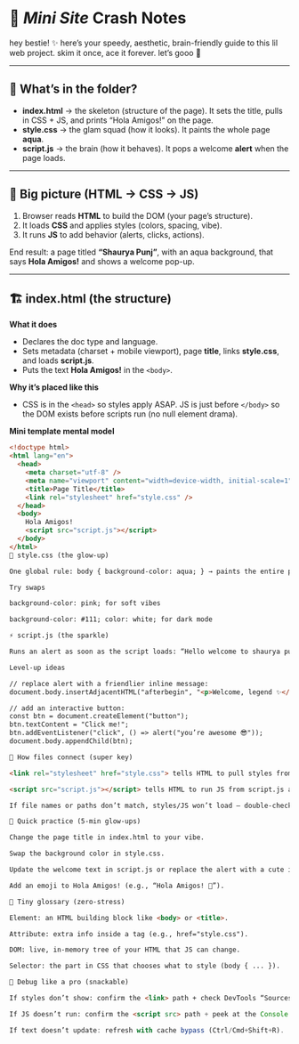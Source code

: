 # 🩷 *Mini Site* Crash Notes 

hey bestie! ✨ here’s your speedy, aesthetic, brain-friendly guide to this lil web project. skim it once, ace it forever. let’s gooo 🚀

---

## 🧩 What’s in the folder?
- **index.html** → the skeleton (structure of the page). It sets the title, pulls in CSS + JS, and prints “Hola Amigos!” on the page.  
- **style.css** → the glam squad (how it looks). It paints the whole page **aqua**.  
- **script.js** → the brain (how it behaves). It pops a welcome **alert** when the page loads.  

---

## 🧠 Big picture (HTML → CSS → JS)
1) Browser reads **HTML** to build the DOM (your page’s structure).  
2) It loads **CSS** and applies styles (colors, spacing, vibe).  
3) It runs **JS** to add behavior (alerts, clicks, actions).  

End result: a page titled **“Shaurya Punj”**, with an aqua background, that says **Hola Amigos!** and shows a welcome pop-up.  

---

## 🏗️ index.html (the structure)
**What it does**
- Declares the doc type and language.  
- Sets metadata (charset + mobile viewport), page **title**, links **style.css**, and loads **script.js**.  
- Puts the text **Hola Amigos!** in the `<body>`.  

**Why it’s placed like this**
- CSS is in the `<head>` so styles apply ASAP. JS is just before `</body>` so the DOM exists before scripts run (no null element drama).  

**Mini template mental model**
```html
<!doctype html>
<html lang="en">
  <head>
    <meta charset="utf-8" />
    <meta name="viewport" content="width=device-width, initial-scale=1" />
    <title>Page Title</title>
    <link rel="stylesheet" href="style.css" />
  </head>
  <body>
    Hola Amigos!
    <script src="script.js"></script>
  </body>
</html>
🎨 style.css (the glow-up)

One global rule: body { background-color: aqua; } → paints the entire page background aqua. It’s simple but powerful because body wraps the whole visible page.

Try swaps

background-color: pink; for soft vibes

background-color: #111; color: white; for dark mode

⚡ script.js (the sparkle)

Runs an alert as soon as the script loads: “Hello welcome to shaurya punj website”. This shows a modal popup in the browser.

Level-up ideas

// replace alert with a friendlier inline message:
document.body.insertAdjacentHTML("afterbegin", "<p>Welcome, legend ✨</p>");

// add an interactive button:
const btn = document.createElement("button");
btn.textContent = "Click me!";
btn.addEventListener("click", () => alert("you’re awesome 😎"));
document.body.appendChild(btn);

🔗 How files connect (super key)

<link rel="stylesheet" href="style.css"> tells HTML to pull styles from style.css. (Path must be correct!)

<script src="script.js"></script> tells HTML to run JS from script.js after the page content.

If file names or paths don’t match, styles/JS won’t load — double-check spelling + location.

🧪 Quick practice (5-min glow-ups)

Change the page title in index.html to your vibe.

Swap the background color in style.css.

Update the welcome text in script.js or replace the alert with a cute inline message.

Add an emoji to Hola Amigos! (e.g., “Hola Amigos! 🥑”).

🧠 Tiny glossary (zero-stress)

Element: an HTML building block like <body> or <title>.

Attribute: extra info inside a tag (e.g., href="style.css").

DOM: live, in-memory tree of your HTML that JS can change.

Selector: the part in CSS that chooses what to style (body { ... }).

🛟 Debug like a pro (snackable)

If styles don’t show: confirm the <link> path + check DevTools “Sources”.

If JS doesn’t run: confirm the <script src> path + peek at the Console for errors.

If text doesn’t update: refresh with cache bypass (Ctrl/Cmd+Shift+R).